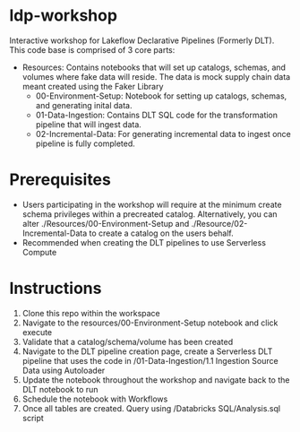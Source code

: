 # ldp-workshop
Interactive workshop for Lakeflow Declarative Pipelines (Formerly DLT). This code base is comprised of 3 core parts:
- Resources: Contains notebooks that will set up catalogs, schemas, and volumes where fake data will reside. The data is mock supply chain data meant created using the Faker Library
    - 00-Environment-Setup: Notebook for setting up catalogs, schemas, and generating inital data.
    - 01-Data-Ingestion: Contains DLT SQL code for the transformation pipeline that will ingest data.
    - 02-Incremental-Data: For generating incremental data to ingest once pipeline is fully completed.
    

# Prerequisites
- Users participating in the workshop will require at the minimum create schema privileges within a precreated catalog. Alternatively, you can alter ./Resources/00-Environment-Setup and ./Resource/02-Incremental-Data to create a catalog on the users behalf.
- Recommended when creating the DLT pipelines to use Serverless Compute

# Instructions
1. Clone this repo within the workspace
2. Navigate to the resources/00-Environment-Setup notebook and click execute
3. Validate that a catalog/schema/volume has been created
4. Navigate to the DLT pipeline creation page, create a Serverless DLT pipeline that uses the code in /01-Data-Ingestion/1.1 Ingestion Source Data using Autoloader
5. Update the notebook throughout the workshop and navigate back to the DLT notebook to run
6. Schedule the notebook with Workflows
7. Once all tables are created. Query using /Databricks SQL/Analysis.sql script

